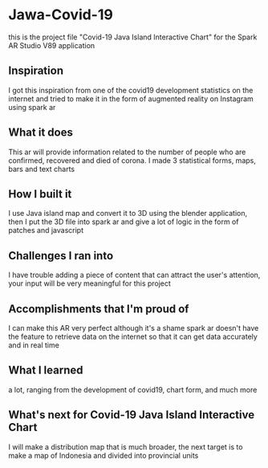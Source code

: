 # Jawa-Covid-19
this is the project file "Covid-19 Java Island Interactive Chart" for the Spark AR Studio V89 application

## Inspiration
I got this inspiration from one of the covid19 development statistics on the internet and tried to make it in the form of augmented reality on Instagram using spark ar

## What it does
This ar will provide information related to the number of people who are confirmed, recovered and died of corona. I made 3 statistical forms, maps, bars and text charts

## How I built it
I use Java island map and convert it to 3D using the blender application, then I put the 3D file into spark ar and give a lot of logic in the form of patches and javascript

## Challenges I ran into
I have trouble adding a piece of content that can attract the user's attention, your input will be very meaningful for this project

## Accomplishments that I'm proud of
I can make this AR very perfect although it's a shame spark ar doesn't have the feature to retrieve data on the internet so that it can get data accurately and in real time

## What I learned
a lot, ranging from the development of covid19, chart form, and much more

## What's next for Covid-19 Java Island Interactive Chart
I will make a distribution map that is much broader, the next target is to make a map of Indonesia and divided into provincial units
